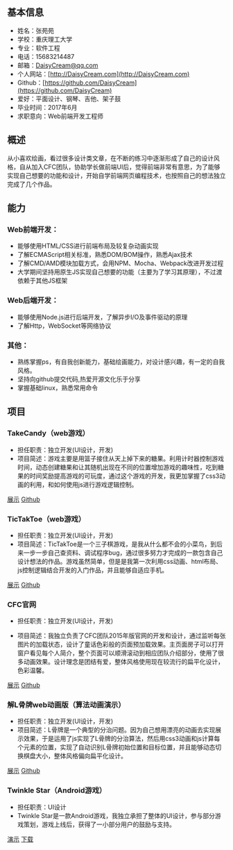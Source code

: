 ## 基本信息

- 姓名：张苑苑
- 学校：重庆理工大学
- 专业：软件工程
- 电话：15683214487
- 邮箱：DaisyCream@qq.com
- 个人网站：[http://DaisyCream.com](http://DaisyCream.com)
- Github：[https://github.com/DaisyCream](https://github.com/DaisyCream)
- 爱好：平面设计、钢琴、吉他、架子鼓
- 毕业时间：2017年6月
- 求职意向：Web前端开发工程师


## 概述

从小喜欢绘画，看过很多设计类文章，在不断的练习中逐渐形成了自己的设计风格，自从加入CFC团队，协助学长做前端UI后，觉得前端非常有意思，为了能够实现自己想要的功能和设计，开始自学前端网页编程技术，也按照自己的想法独立完成了几个作品。
	
## 能力

### Web前端开发：

- 能够使用HTML/CSS进行前端布局及较复杂动画实现
- 了解ECMAScript相关标准，熟悉DOM/BOM操作，熟悉Ajax技术
- 了解CMD/AMD模块加载方式，会用NPM、Mocha、Webpack改进开发过程
- 大学期间坚持用原生JS实现自己想要的功能（主要为了学习其原理），不过渡依赖于其他JS框架

### Web后端开发：

- 能够使用Node.js进行后端开发，了解异步I/O及事件驱动的原理
- 了解Http，WebSocket等网络协议

### 其他：

- 熟练掌握ps，有自我创新能力，基础绘画能力，对设计感兴趣，有一定的自我风格。
- 坚持向github提交代码,热爱开源文化乐于分享
- 掌握基础linux，熟悉常用命令

## 项目

### TakeCandy（web游戏）

- 担任职责：独立开发(UI设计，开发)
- 项目简述：游戏主要是用篮子接住从天上掉下来的糖果。利用计时器控制游戏时间，动态创建糖果和让其随机出现在不同的位置增加游戏的趣味性，吃到糖果的时间奖励提高游戏的可玩度，通过这个游戏的开发，我更加掌握了css3动画的利用，和如何使用js进行游戏逻辑控制。

[展示](http://daisycream.com/TakeCandy)
[Github](https://github.com/DaisyCream/TakeCandy)


### TicTakToe（web游戏）

- 担任职责：独立开发(UI设计，开发)
- 项目简述：TicTakToe是一个三子棋游戏，是我从什么都不会的小菜鸟，到后来一步一步自己查资料、调试程序bug，通过很多努力才完成的一款包含自己设计想法的作品。游戏虽然简单，但是是我第一次利用css动画、html布局、js控制逻辑结合开发的入门作品，并且能够自适应手机。

[展示](http://daisycream.com/TicTakToe)
[Github](https://github.com/DaisyCream/TicTakToe)


### CFC官网

- 担任职责：独立开发(UI设计，开发)

- 项目简述：我独立负责了CFC团队2015年版官网的开发和设计，通过监听每张图片的加载状态，设计了童话色彩般的页面预加载效果。主页面房子可以打开窗户看见每个人简介，整个页面可以顺滑滚动到相应团队介绍部分，使用了很多动画效果。设计理念是团结有爱，整体风格使用现在较流行的扁平化设计，色彩温馨。

[展示](http://daisycream.com/CFCweb/cfc.html) 
[Github](https://github.com/DaisyCream/CFCweb)


### 解L骨牌web动画版（算法动画演示）

- 担任职责：独立开发(UI设计，开发)
- 项目简述：L骨牌是一个典型的分治问题。因为自己想用漂亮的动画去实现展示效果，于是运用了js实现了L骨牌的分治算法，然后用css3动画和js计算每个元素的位置，实现了自动识别L骨牌初始位置和目标位置，并且能够动态切换棋盘大小，整体风格偏向扁平化设计。

[展示](http://daisycream.com/LChess)
[Github](https://github.com/DaisyCream/LChess)



### Twinkle Star（Android游戏）

- 担任职责：UI设计
- Twinkle Star是一款Android游戏，我独立承担了整体的UI设计，参与部分游戏策划，游戏上线后，获得了一小部分用户的鼓励与支持。

[演示](http://www.bilibili.com/video/av1412319/)
[下载](http://www.wandoujia.com/apps/com.breezedust.huaxinxin)

